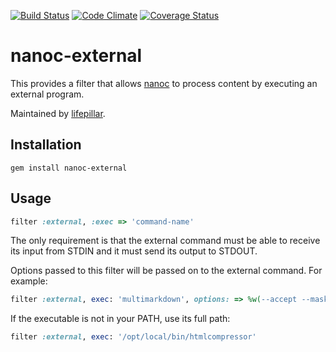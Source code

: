 [![Build Status](https://travis-ci.org/nanoc/nanoc-external.png)](https://travis-ci.org/nanoc/nanoc-external)
[![Code Climate](https://codeclimate.com/github/nanoc/nanoc-external.png)](https://codeclimate.com/github/nanoc/nanoc-external)
[![Coverage Status](https://coveralls.io/repos/nanoc/nanoc-external/badge.png?branch=master)](https://coveralls.io/r/nanoc/nanoc-external)

# nanoc-external

This provides a filter that allows [nanoc](http://nanoc.ws) to process content by executing an external program.

Maintained by [lifepillar](https://github.com/lifepillar).

## Installation

`gem install nanoc-external`

## Usage

```ruby
filter :external, :exec => 'command-name'
```

The only requirement is that the external command must be
able to receive its input from STDIN and it must send its
output to STDOUT.

Options passed to this filter will be passed on to the
external command. For example:

```ruby
filter :external, exec: 'multimarkdown', options: => %w(--accept --mask --labels --smart)
```

If the executable is not in your PATH, use its full path:

```ruby
filter :external, exec: '/opt/local/bin/htmlcompressor'
```
